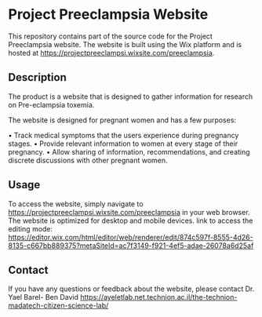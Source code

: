 # Project Preeclampsia Website

This repository contains part of the source code for the Project Preeclampsia website. The website is built using the Wix platform and is hosted at https://projectpreeclampsi.wixsite.com/preeclampsia.

## Description

The product is a website that is designed to gather information for research on Pre-eclampsia toxemia. 

The website is designed for pregnant women and has a few purposes:

•	Track medical symptoms that the users experience during pregnancy stages.
•	Provide relevant information to women at every stage of their pregnancy.
•	Allow sharing of information, recommendations, and creating discrete discussions with other pregnant women.

## Usage

To access the website, simply navigate to https://projectpreeclampsi.wixsite.com/preeclampsia in your web browser. The website is optimized for desktop and mobile devices. 
link to access the editing mode: https://editor.wix.com/html/editor/web/renderer/edit/874c597f-8555-4d26-8135-c667bb889375?metaSiteId=ac7f3149-f921-4ef5-adae-26078a6d25af


## Contact

If you have any questions or feedback about the website, please contact Dr. Yael Barel- Ben David https://ayeletlab.net.technion.ac.il/the-technion-madatech-citizen-science-lab/ 


